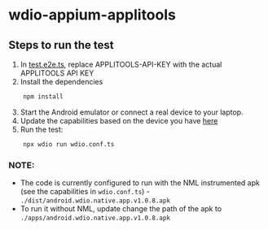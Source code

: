 # wdio-appium-applitools

## Steps to run the test
1. In [test.e2e.ts](test/specs/test.e2e.ts), replace APPLITOOLS-API-KEY with the actual APPLITOOLS API KEY
2. Install the dependencies
```bash
    npm install
```
3. Start the Android emulator or connect a real device to your laptop. 
4. Update the capabilities based on the device you have [here](wdio.conf.ts)
5. Run the test: 
```bash 
    npx wdio run wdio.conf.ts
```

### NOTE: 
* The code is currently configured to run with the NML instrumented apk (see the capabilities in `wdio.conf.ts`) - `./dist/android.wdio.native.app.v1.0.8.apk`
* To run it without NML, update change the path of the apk to `./apps/android.wdio.native.app.v1.0.8.apk`
